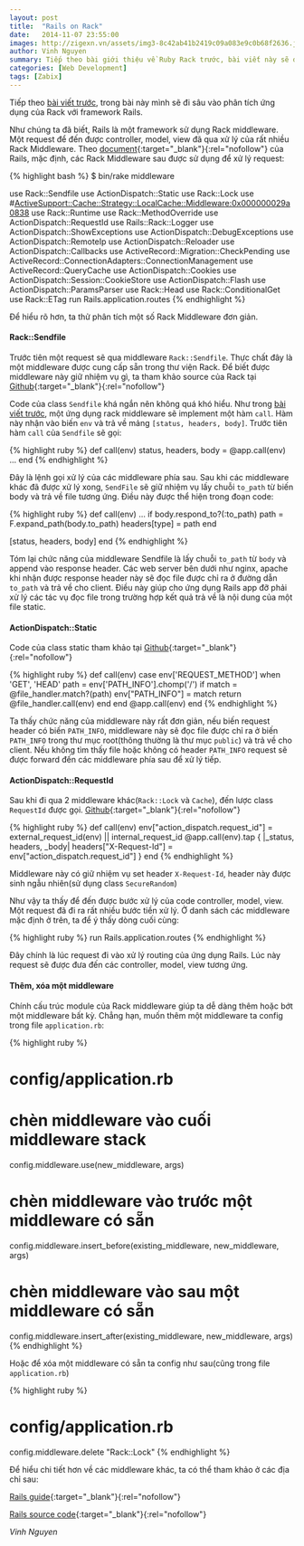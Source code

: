 ```yaml
---
layout: post
title:  "Rails on Rack"
date:   2014-11-07 23:55:00
images: http://zigexn.vn/assets/img3-8c42ab41b2419c09a083e9c0b68f2636.jpg"
author: Vinh Nguyen
summary: Tiếp theo bài giới thiệu về Ruby Rack trước, bài viết này sẽ đi sâu vào phân tích ứng dụng của Rack trong Rails.
categories: [Web Development]
tags: [Zabix]
---
```


Tiếp theo [bài viết trước](http://zinh.github.io/ruby/2014/10/16/gioi-thieu-ruby-rack.html), trong bài này mình sẽ đi sâu vào phân tích ứng dụng của Rack với framework Rails.

Như chúng ta đã biết, Rails là một framework sử dụng Rack middleware. Một request để đến được controller, model, view đã qua xử lý của rất nhiều Rack Middleware. Theo [document](http://guides.rubyonrails.org/rails_on_rack.html#inspecting-middleware-stack){:target="_blank"}{:rel="nofollow"} của Rails, mặc định, các Rack Middleware sau được sử dụng để xử lý request:

{% highlight bash %}
$ bin/rake middleware

use Rack::Sendfile
use ActionDispatch::Static
use Rack::Lock
use #<ActiveSupport::Cache::Strategy::LocalCache::Middleware:0x000000029a0838>
use Rack::Runtime
use Rack::MethodOverride
use ActionDispatch::RequestId
use Rails::Rack::Logger
use ActionDispatch::ShowExceptions
use ActionDispatch::DebugExceptions
use ActionDispatch::RemoteIp
use ActionDispatch::Reloader
use ActionDispatch::Callbacks
use ActiveRecord::Migration::CheckPending
use ActiveRecord::ConnectionAdapters::ConnectionManagement
use ActiveRecord::QueryCache
use ActionDispatch::Cookies
use ActionDispatch::Session::CookieStore
use ActionDispatch::Flash
use ActionDispatch::ParamsParser
use Rack::Head
use Rack::ConditionalGet
use Rack::ETag
run Rails.application.routes
{% endhighlight %}

Để hiểu rõ hơn, ta thử phân tích một số Rack Middleware đơn giản.

#### Rack::Sendfile

Trước tiên một request sẽ qua middleware `Rack::Sendfile`. Thực chất đây là một middleware được cung cấp sẵn trong thư viện Rack. Để biết được middleware này giữ nhiệm vụ gì, ta tham khảo source của Rack tại [Github]( https://github.com/rack/rack/blob/master/lib/rack/sendfile.rb){:target="_blank"}{:rel="nofollow"}

Code của class `Sendfile` khá ngắn nên không quá khó hiểu. Như trong [bài viết trước](http://zinh.github.io/ruby/2014/10/16/gioi-thieu-ruby-rack.html), một ứng dụng rack middleware sẽ implement một hàm `call`. Hàm này nhận vào biến `env` và trả về mảng `[status, headers, body]`. Trước tiên hàm `call` của `Sendfile` sẽ gọi:

{% highlight ruby %}
def call(env)
  status, headers, body = @app.call(env)
  ...
end
{% endhighlight %}

Đây là lệnh gọi xử lý của các middleware phía sau. Sau khi các middleware khác đã được xử lý xong, `SendFile` sẽ giữ nhiệm vụ lấy chuỗi `to_path` từ biến body và trả về file tương ứng. Điều này được thể hiện trong đoạn code:

{% highlight ruby %}
def call(env)
   ...
   if body.respond_to?(:to_path)
     path = F.expand_path(body.to_path)
     headers[type] = path
   end

   [status, headers, body]
end
{% endhighlight %}

Tóm lại chức năng của middleware Sendfile là lấy chuỗi `to_path` từ `body` và append vào response header. Các web server bên dưới như nginx, apache khi nhận được response header này sẽ đọc file được chỉ ra ở đường dẫn `to_path` và trả về cho client. Điều này giúp cho ứng dụng Rails app đỡ phải xử lý các tác vụ đọc file trong trường hợp kết quả trả về là nội dung của một file static.

#### ActionDispatch::Static

Code của class static tham khảo tại [Github](https://github.com/rails/rails/blob/master/actionpack/lib/action_dispatch/middleware/static.rb#L97){:target="_blank"}{:rel="nofollow"}

{% highlight ruby %}
def call(env)
  case env['REQUEST_METHOD']
  when 'GET', 'HEAD'
    path = env['PATH_INFO'].chomp('/')
    if match = @file_handler.match?(path)
      env["PATH_INFO"] = match
      return @file_handler.call(env)
    end
  end
  @app.call(env)
end
{% endhighlight %}

Ta thấy chức năng của middleware này rất đơn giản, nếu biến request header có biến `PATH_INFO`, middleware này sẽ đọc file được chỉ ra ở biến `PATH_INFO` trong thư mục root(thông thường là thư mục `public`) và trả về cho client. Nếu không tìm thấy file hoặc không có header `PATH_INFO` request sẽ được forward đến các middleware phía sau để xử lý tiếp.


#### ActionDispatch::RequestId

Sau khi đi qua 2 middleware khác(`Rack::Lock` và `Cache`), đến lược class `RequestId` được gọi. [Github](https://github.com/rails/rails/blob/master/actionpack/lib/action_dispatch/middleware/request_id.rb){:target="_blank"}{:rel="nofollow"}

{% highlight ruby %}
def call(env)
  env["action_dispatch.request_id"] = external_request_id(env) || internal_request_id
  @app.call(env).tap { |_status, headers, _body| headers["X-Request-Id"] = env["action_dispatch.request_id"] }
end
{% endhighlight %}

Middleware này có giữ nhiệm vụ set header `X-Request-Id`, header này được sinh ngẫu nhiên(sử dụng class `SecureRandom`)

Như vậy ta thấy để đến được bước xử lý của code controller, model, view. Một request đã đi ra rất nhiều bước tiền xử lý. Ở danh sách các middleware mặc định ở trên, ta để ý thấy dòng cuối cùng:

{% highlight ruby %}
run Rails.application.routes
{% endhighlight %}

Đây chính là lúc request đi vào xử lý routing của ứng dụng Rails. Lúc này request sẽ được đưa đến các controller, model, view tương ứng.

#### Thêm, xóa một middleware

Chính cấu trúc module của Rack middleware giúp ta dễ dàng thêm hoặc bớt một middleware bất kỳ. Chẳng hạn, muốn thêm một middleware ta config trong file `application.rb`:

{% highlight ruby %}
# config/application.rb
# chèn middleware vào cuối middleware stack
config.middleware.use(new_middleware, args)

# chèn middleware vào trước một middleware có sẵn
config.middleware.insert_before(existing_middleware, new_middleware, args)

# chèn middleware vào sau một middleware có sẵn
config.middleware.insert_after(existing_middleware, new_middleware, args)
{% endhighlight %}

Hoặc để xóa một middleware có sẵn ta config như sau(cũng trong file `application.rb`)

{% highlight ruby %}
# config/application.rb
config.middleware.delete "Rack::Lock"
{% endhighlight %}

Để hiểu chi tiết hơn về các middleware khác, ta có thể tham khảo ở các địa chỉ sau:

[Rails guide](http://guides.rubyonrails.org/rails_on_rack.html){:target="_blank"}{:rel="nofollow"}

[Rails source code](https://github.com/rails/rails){:target="_blank"}{:rel="nofollow"}

*Vinh Nguyen*
